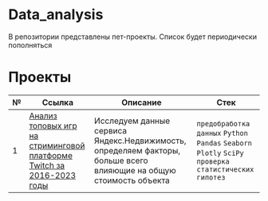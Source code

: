 # Data_analysis
В репозитории представлены пет-проекты. Список будет периодически пополняться

# Проекты
| № | Ссылка | Описание | Стек |
| --- | --- | --- | --- |
| 1 | [Анализ топовых игр на стриминговой платформе Twitch за 2016-2023 годы](https://github.com/ArhoneR/Data_analysis/tree/main/EDA) | Исследуем данные сервиса Яндекс.Недвижимость, определяем факторы, больше всего влияющие на общую стоимость объекта | `предобработка данных` `Python` `Pandas` `Seaborn` `Plotly` `SciPy` `проверка статистических гипотез`
